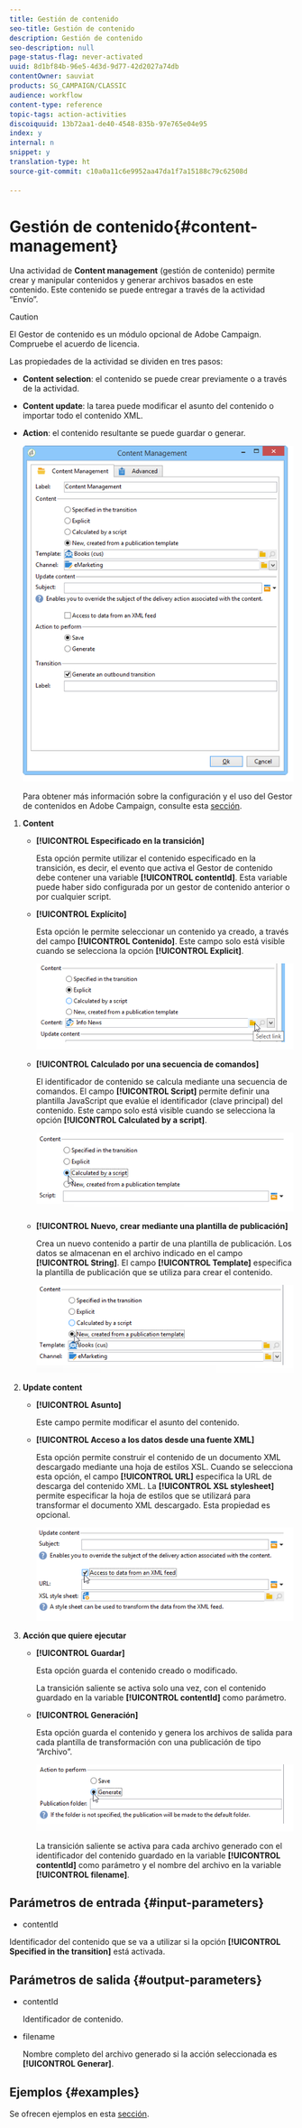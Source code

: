```yaml
---
title: Gestión de contenido
seo-title: Gestión de contenido
description: Gestión de contenido
seo-description: null
page-status-flag: never-activated
uuid: 8d1bf84b-96e5-4d3d-9d77-42d2027a74db
contentOwner: sauviat
products: SG_CAMPAIGN/CLASSIC
audience: workflow
content-type: reference
topic-tags: action-activities
discoiquuid: 13b72aa1-de40-4548-835b-97e765e04e95
index: y
internal: n
snippet: y
translation-type: ht
source-git-commit: c10a0a11c6e9952aa47da1f7a15188c79c62508d

---
```



# Gestión de contenido{#content-management}

Una actividad de **Content management** (gestión de contenido) permite crear y manipular contenidos y generar archivos basados en este contenido. Este contenido se puede entregar a través de la actividad “Envío”.

>[!CAUTION]
>
>El Gestor de contenido es un módulo opcional de Adobe Campaign. Compruebe el acuerdo de licencia.

Las propiedades de la actividad se dividen en tres pasos:

* **Content selection**: el contenido se puede crear previamente o a través de la actividad.
* **Content update**: la tarea puede modificar el asunto del contenido o importar todo el contenido XML.
* **Action**: el contenido resultante se puede guardar o generar.

   ![](assets/content_mgmt_edit.png)

   Para obtener más información sobre la configuración y el uso del Gestor de contenidos en Adobe Campaign, consulte esta [sección](../../delivery/using/about-content-management.md).

1. **Content**

   * **[!UICONTROL Especificado en la transición]**

      Esta opción permite utilizar el contenido especificado en la transición, es decir, el evento que activa el Gestor de contenido debe contener una variable **[!UICONTROL contentId]**. Esta variable puede haber sido configurada por un gestor de contenido anterior o por cualquier script.

   * **[!UICONTROL Explícito]**

      Esta opción le permite seleccionar un contenido ya creado, a través del campo **[!UICONTROL Contenido]**. Este campo solo está visible cuando se selecciona la opción **[!UICONTROL Explicit]**.

      ![](assets/content_mgmt_explicit.png)

   * **[!UICONTROL Calculado por una secuencia de comandos]**

      El identificador de contenido se calcula mediante una secuencia de comandos. El campo **[!UICONTROL Script]** permite definir una plantilla JavaScript que evalúe el identificador (clave principal) del contenido. Este campo solo está visible cuando se selecciona la opción **[!UICONTROL Calculated by a script]**.

      ![](assets/content_mgmt_script.png)

   * **[!UICONTROL Nuevo, crear mediante una plantilla de publicación]**

      Crea un nuevo contenido a partir de una plantilla de publicación. Los datos se almacenan en el archivo indicado en el campo **[!UICONTROL String]**. El campo **[!UICONTROL Template]** especifica la plantilla de publicación que se utiliza para crear el contenido.

      ![](assets/content_mgmt_new.png)

1. **Update content**

   * **[!UICONTROL Asunto]**

      Este campo permite modificar el asunto del contenido.

   * **[!UICONTROL Acceso a los datos desde una fuente XML]**

      Esta opción permite construir el contenido de un documento XML descargado mediante una hoja de estilos XSL. Cuando se selecciona esta opción, el campo **[!UICONTROL URL]** especifica la URL de descarga del contenido XML. La **[!UICONTROL XSL stylesheet]** permite especificar la hoja de estilos que se utilizará para transformar el documento XML descargado. Esta propiedad es opcional.

      ![](assets/content_mgmt_xmlcontent.png)

1. **Acción que quiere ejecutar**

   * **[!UICONTROL Guardar]**

      Esta opción guarda el contenido creado o modificado.

      La transición saliente se activa solo una vez, con el contenido guardado en la variable **[!UICONTROL contentId]** como parámetro.

   * **[!UICONTROL Generación]**

      Esta opción guarda el contenido y genera los archivos de salida para cada plantilla de transformación con una publicación de tipo “Archivo”.

      ![](assets/content_mgmt_generate.png)

      La transición saliente se activa para cada archivo generado con el identificador del contenido guardado en la variable **[!UICONTROL contentId]** como parámetro y el nombre del archivo en la variable **[!UICONTROL filename]**.

## Parámetros de entrada {#input-parameters}

* contentId

Identificador del contenido que se va a utilizar si la opción **[!UICONTROL Specified in the transition]** está activada.

## Parámetros de salida {#output-parameters}

* contentId

   Identificador de contenido.

* filename

   Nombre completo del archivo generado si la acción seleccionada es **[!UICONTROL Generar]**.

## Ejemplos {#examples}

Se ofrecen ejemplos en esta [sección](../../delivery/using/automating-via-workflows.md#examples).
